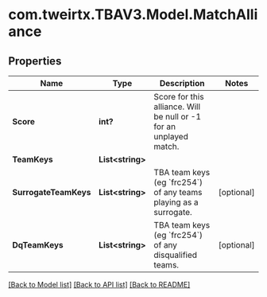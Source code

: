 # com.tweirtx.TBAV3.Model.MatchAlliance
## Properties

Name | Type | Description | Notes
------------ | ------------- | ------------- | -------------
**Score** | **int?** | Score for this alliance. Will be null or -1 for an unplayed match. | 
**TeamKeys** | **List&lt;string&gt;** |  | 
**SurrogateTeamKeys** | **List&lt;string&gt;** | TBA team keys (eg &#x60;frc254&#x60;) of any teams playing as a surrogate. | [optional] 
**DqTeamKeys** | **List&lt;string&gt;** | TBA team keys (eg &#x60;frc254&#x60;) of any disqualified teams. | [optional] 

[[Back to Model list]](../README.md#documentation-for-models) [[Back to API list]](../README.md#documentation-for-api-endpoints) [[Back to README]](../README.md)

